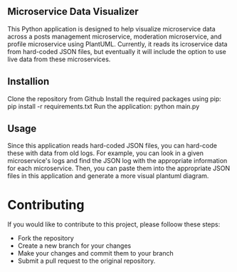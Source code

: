 ## Microservice Data Visualizer

This Python application is designed to help visualize microservice data across a posts management microservice, moderation microservice, and profile microservice using PlantUML. Currently, it reads its icroservice data from hard-coded JSON files, but eventually it will include the option to use live data from these microservices.

## Installion

Clone the repository from Github
Install the required packages using pip: pip install -r requirements.txt
Run the application: python main.py

## Usage

Since this application reads hard-coded JSON files, you can hard-code these with data from old logs. For example, you can look in a given microservice's logs and find the JSON log with the appropriate information for each microservice. Then, you can paste them into the appropriate JSON files in this application and generate a more visual plantuml diagram.

# Contributing

If you would like to contribute to this project, please folloow these steps:

- Fork the repository
- Create a new branch for your changes
- Make your changes and commit them to your branch
- Submit a pull request to the original repository.
